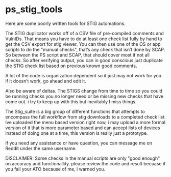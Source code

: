 # ps_stig_tools

Here are some poorly written tools for STIG automations. 

The STIG duplicator works off of a CSV file of pre-compiled comments and VulnIDs. That means you have to do at least one check list fully by hand to get the CSV export for stig viewer.
You can then use one of the OS or app scripts to do the "manual checks", that’s any check that isn’t done by SCAP. So between the PS script and SCAP, that should cover most if not all checks. So after verifying output, you can in good conscious just duplicate the STIG check list based on previous known good comments.

A lot of the code is organization dependent so it just may not work for you. if it doesn’t work, go ahead and edit it.

Also be aware of deltas. The STIGS change from time to time so you could be running checks you no longer need or be missing new checks that have come out. i try to keep up with this but inevitably I miss things.

The Stig_suite is a big group of different functions that attempts to encompass the full workflow from stig downloads to a completed check list. Ive uploaded the menu based version right now, i may upload a more formal version of it that is more parameter based and can accept lists of devices instead of doing one at a time, this version is really just a prototype.

If you need any assistance or have question, you can message me on Reddit under the same username.

DISCLAIMER: Some checks in the manual scripts are only "good enough" on accuracy and functionallity. please review the code and result becuase if you fail your ATO because of me, i warned you.
